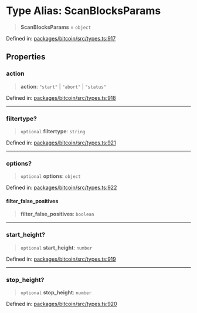 # Type Alias: ScanBlocksParams

> **ScanBlocksParams** = `object`

Defined in: [packages/bitcoin/src/types.ts:917](https://github.com/dcdpr/did-btcr2-js/blob/c82bc5c69016e1146a0c52c6e6b21621f5abd6d4/packages/bitcoin/src/types.ts#L917)

## Properties

### action

> **action**: `"start"` \| `"abort"` \| `"status"`

Defined in: [packages/bitcoin/src/types.ts:918](https://github.com/dcdpr/did-btcr2-js/blob/c82bc5c69016e1146a0c52c6e6b21621f5abd6d4/packages/bitcoin/src/types.ts#L918)

***

### filtertype?

> `optional` **filtertype**: `string`

Defined in: [packages/bitcoin/src/types.ts:921](https://github.com/dcdpr/did-btcr2-js/blob/c82bc5c69016e1146a0c52c6e6b21621f5abd6d4/packages/bitcoin/src/types.ts#L921)

***

### options?

> `optional` **options**: `object`

Defined in: [packages/bitcoin/src/types.ts:922](https://github.com/dcdpr/did-btcr2-js/blob/c82bc5c69016e1146a0c52c6e6b21621f5abd6d4/packages/bitcoin/src/types.ts#L922)

#### filter\_false\_positives

> **filter\_false\_positives**: `boolean`

***

### start\_height?

> `optional` **start\_height**: `number`

Defined in: [packages/bitcoin/src/types.ts:919](https://github.com/dcdpr/did-btcr2-js/blob/c82bc5c69016e1146a0c52c6e6b21621f5abd6d4/packages/bitcoin/src/types.ts#L919)

***

### stop\_height?

> `optional` **stop\_height**: `number`

Defined in: [packages/bitcoin/src/types.ts:920](https://github.com/dcdpr/did-btcr2-js/blob/c82bc5c69016e1146a0c52c6e6b21621f5abd6d4/packages/bitcoin/src/types.ts#L920)
